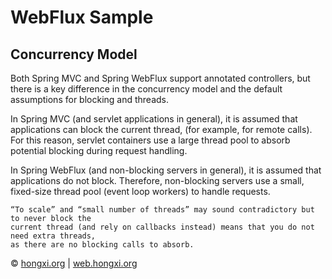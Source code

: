# WebFlux Sample
## Concurrency Model
Both Spring MVC and Spring WebFlux support annotated controllers, but there is a key difference in the concurrency model and the default assumptions for blocking and threads.

In Spring MVC (and servlet applications in general), it is assumed that applications can block the current thread, (for example, for remote calls). For this reason, servlet containers use a large thread pool to absorb potential blocking during request handling.

In Spring WebFlux (and non-blocking servers in general), it is assumed that applications do not block. Therefore, non-blocking servers use a small, fixed-size thread pool (event loop workers) to handle requests.

```
“To scale” and “small number of threads” may sound contradictory but to never block the 
current thread (and rely on callbacks instead) means that you do not need extra threads, 
as there are no blocking calls to absorb.
```

&copy; [hongxi.org](http://hongxi.org) | [web.hongxi.org](http://web.hongxi.org)
